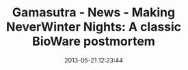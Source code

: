 ---
date: 2013-05-21 12:23:44
link:
  source: pocket
  source_url: https://getpocket.com
  text: 'Gamasutra - News - Making NeverWinter Nights: A classic BioWare postmortem'
  url: http://www.gamasutra.com/view/news/192387/Making_NeverWinter_Nights_A_classic_BioWare_postmortem.php
slug: gamasutra-news-making-neverwinter-nights-a-classic-bioware-postmortem
source: pocket
syndicated:
- type: facebook
  url: https://www.facebook.com/stephen.roy.tang/posts/10152253427283912
title: 'Gamasutra - News - Making NeverWinter Nights: A classic BioWare postmortem'
---